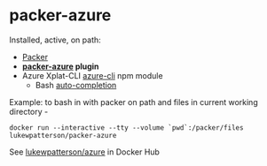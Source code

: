 # packer-azure

Installed, active, on path:

- [Packer](https://packer.io/)
- **[packer-azure](https://github.com/MSOpenTech/packer-azure) plugin**
- Azure Xplat-CLI [azure-cli](https://www.npmjs.com/package/azure-cli) npm module
    - Bash [auto-completion](https://www.npmjs.com/package/azure-cli#configure-autocomplete)


Example: to bash in with packer on path and files in current working directory -

```
docker run --interactive --tty --volume `pwd`:/packer/files lukewpatterson/packer-azure
```

See [lukewpatterson/azure](https://registry.hub.docker.com/u/lukewpatterson/packer-azure/) in Docker Hub

